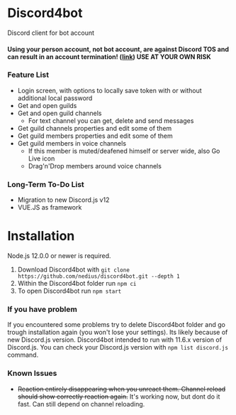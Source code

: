 # Discord4bot
Discord client for bot account

#### Using your person account, not bot account, are against Discord TOS and can result in an account termination! ([link](https://support.discordapp.com/hc/en-us/articles/115002192352-Automated-user-accounts-self-bots-)) USE AT YOUR OWN RISK

### Feature List
 * Login screen, with options to locally save token with or without additional local password
 * Get and open guilds
 * Get and open guild channels
   * For text channel you can get, delete and send messages
 * Get guild channels properties and edit some of them
 * Get guild members properties and edit some of them
 * Get guild members in voice channels
   * If this member is muted/deafened himself or server wide, also Go Live icon
   * Drag'n'Drop members around voice channels

### Long-Term To-Do List
 * Migration to new Discord.js v12
 * VUE.JS as framework

# Installation
Node.js 12.0.0 or newer is required.

1. Download Discord4bot with `git clone https://github.com/nedius/discord4bot.git --depth 1`
2. Within the Discord4bot folder run `npm ci`
3. To open Discord4bot run `npm start`

### If you have problem

If you encountered some problems try to delete Discord4bot folder and go trough installation again (you won't lose your settings). Its likely because of new Discord.js version. Discord4bot intended to run with 11.6.x version of Discord.js. You can check your Discord.js version with `npm list discord.js` command.

### Known Issues
 * ~~Reaction entirely disappearing when you unreact them. Channel reload should show correctly reaction again.~~ It's working now, but dont do it fast. Can still depend on channel reloading.